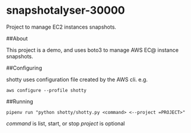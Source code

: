 # snapshotalyser-30000

Project to manage EC2 instances snapshots.

##About

This project is a demo, and uses boto3 to manage AWS EC@ instance snapshots.

##Configuring

shotty uses configuration file created by the AWS cli. e.g.

`aws configure --profile shotty`

##Running

`pipenv run "python shotty/shotty.py <command> <--project =PROJECT>"`

*command* is list, start, or stop
*project* is optional
